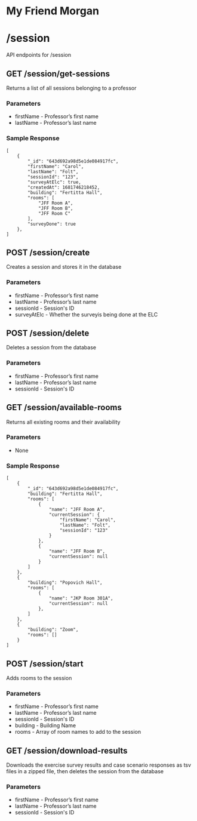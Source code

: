 # My Friend Morgan
# **/session**

API endpoints for /session<br>

## **GET /session/get-sessions**
Returns a list of all sessions belonging to a professor

### Parameters
- firstName - Professor’s first name
- lastName - Professor’s last name

### Sample Response
```
[
    {
        "_id": "643d692a98d5e1de084917fc",
        "firstName": "Carol",
        "lastName": "Folt",
        "sessionId": "123",
        "surveyAtElc": true,
        "createdAt": 1681746218452,
        "building": "Fertitta Hall",
        "rooms": [
            "JFF Room A",
            "JFF Room B",
            "JFF Room C"
        ],
        "surveyDone": true
    },
]
```
## **POST /session/create**
Creates a session and stores it in the database

### Parameters
- firstName - Professor’s first name
- lastName - Professor’s last name
- sessionId - Session's ID
- surveyAtElc - Whether the surveyis being done at the ELC

## **POST /session/delete**
Deletes a session from the database

### Parameters
- firstName - Professor’s first name
- lastName - Professor’s last name
- sessionId - Session's ID

## **GET /session/available-rooms**
Returns all existing rooms and their availability

### Parameters
- None

### Sample Response
```
[
    {
        "_id": "643d692a98d5e1de084917fc",
        "building": "Fertitta Hall",
        "rooms": [
            {
                "name": "JFF Room A",
                "currentSession": {
                    "firstName": "Carol",
                    "lastName": "Folt",
                    "sessionId": "123"
                }
            },
            {
                "name": "JFF Room B",
                "currentSession": null
            }
        ]
    },
    {
        "building": "Popovich Hall",
        "rooms": [
            {
                "name": "JKP Room 301A",
                "currentSession": null
            },
        ]
    },
    {
        "building": "Zoom",
        "rooms": []
    }
]
```
## **POST /session/start**
Adds rooms to the session

### Parameters
- firstName - Professor’s first name
- lastName - Professor’s last name
- sessionId - Session's ID
- building - Building Name
- rooms - Array of room names to add to the session

## **GET /session/download-results**
Downloads the exercise survey results and case scenario responses as tsv files in a zipped file, then deletes the session from the database

### Parameters
- firstName - Professor’s first name
- lastName - Professor’s last name
- sessionId - Session's ID